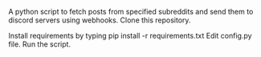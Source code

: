A python script to fetch posts from specified subreddits and send them to discord servers using webhooks.
Clone this repository.

Install requirements by typing pip install -r requirements.txt
Edit config.py file.
Run the script.

